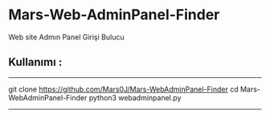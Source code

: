 # Mars-Web-AdminPanel-Finder
Web site Admın Panel Girişi Bulucu 

## Kullanımı :
***
git clone https://github.com/Mars0J/Mars-WebAdminPanel-Finder
cd Mars-WebAdminPanel-Finder
python3 webadminpanel.py
***

